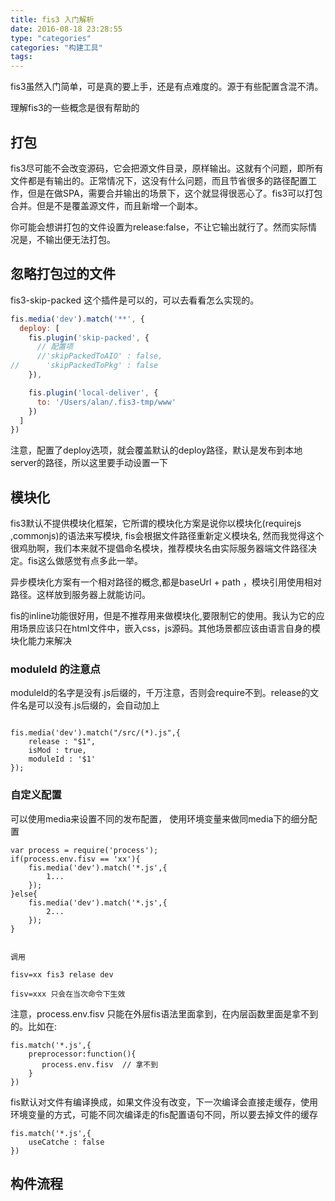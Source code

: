 ```yaml
---
title: fis3 入门解析
date: 2016-08-18 23:28:55
type: "categories"
categories: "构建工具"
tags:
---
```



fis3虽然入门简单，可是真的要上手，还是有点难度的。源于有些配置含混不清。

理解fis3的一些概念是很有帮助的



## 打包

fis3尽可能不会改变源码，它会把源文件目录，原样输出。这就有个问题，即所有文件都是有输出的。正常情况下，这没有什么问题，而且节省很多的路径配置工作，但是在做SPA，需要合并输出的场景下，这个就显得很恶心了。fis3可以打包合并。但是不是覆盖源文件，而且新增一个副本。

你可能会想讲打包的文件设置为release:false，不让它输出就行了。然而实际情况是，不输出便无法打包。

## 忽略打包过的文件

fis3-skip-packed    这个插件是可以的，可以去看看怎么实现的。

```javascript
fis.media('dev').match('**', {
  deploy: [
    fis.plugin('skip-packed', {
      // 配置项
      //'skipPackedToAIO' : false,
//      'skipPackedToPkg' : false
    }),

    fis.plugin('local-deliver', {
      to: '/Users/alan/.fis3-tmp/www'
    })
  ]
})
```

注意，配置了deploy选项，就会覆盖默认的deploy路径，默认是发布到本地server的路径，所以这里要手动设置一下


## 模块化

fis3默认不提供模块化框架，它所谓的模块化方案是说你以模块化(requirejs ,commonjs)的语法来写模块, fis会根据文件路径重新定义模块名, 然而我觉得这个很鸡肋啊，我们本来就不提倡命名模块，推荐模块名由实际服务器端文件路径决定。fis这么做感觉有点多此一举。

异步模块化方案有一个相对路径的概念,都是baseUrl + path ，模块引用使用相对路径。这样放到服务器上就能访问。

fis的inline功能很好用，但是不推荐用来做模块化,要限制它的使用。我认为它的应用场景应该只在html文件中，嵌入css，js源码。其他场景都应该由语言自身的模块化能力来解决


### moduleId 的注意点

moduleId的名字是没有.js后缀的，千万注意，否则会require不到。release的文件名是可以没有.js后缀的，会自动加上

```

fis.media('dev').match("/src/(*).js",{
    release : "$1",
    isMod : true,
    moduleId : '$1'
});

```

### 自定义配置

可以使用media来设置不同的发布配置，
使用环境变量来做同media下的细分配置
```
var process = require('process');
if(process.env.fisv == 'xx'){
    fis.media('dev').match('*.js',{
        1...
    });
}else{
    fis.media('dev').match('*.js',{
        2...
    });
}


调用

fisv=xx fis3 relase dev

fisv=xxx 只会在当次命令下生效

```

注意，process.env.fisv 只能在外层fis语法里面拿到，在内层函数里面是拿不到的。比如在:
```
fis.match('*.js',{
    preprocessor:function(){
       process.env.fisv  // 拿不到 
    }
})
```

fis默认对文件有编译换成，如果文件没有改变，下一次编译会直接走缓存，使用环境变量的方式，可能不同次编译走的fis配置语句不同，所以要去掉文件的缓存
```
fis.match('*.js',{
    useCatche : false
})
```


## 构件流程

